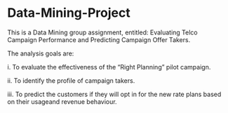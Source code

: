 # Data-Mining-Project

This is a Data Mining group assignment, entitled: Evaluating Telco Campaign Performance and Predicting Campaign Offer Takers.

The analysis goals are:

  i. To evaluate the effectiveness of the “Right Planning” pilot campaign.
  
 ii. To identify the profile of campaign takers.
 
iii. To predict the customers if they will opt in for the new rate plans based on their usageand revenue behaviour.
